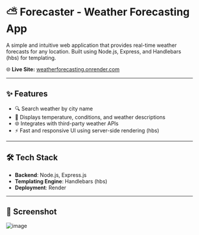 # ⛅ Forecaster - Weather Forecasting App

A simple and intuitive web application that provides real-time weather forecasts for any location. Built using Node.js, Express, and Handlebars (hbs) for templating.

🌐 **Live Site:** [weatherforecasting.onrender.com](https://weatherforecasting.onrender.com)


---

## ✨ Features

- 🔍 Search weather by city name
- 📍 Displays temperature, conditions, and weather descriptions
- 🌐 Integrates with third-party weather APIs
- ⚡ Fast and responsive UI using server-side rendering (hbs)

---

## 🛠️ Tech Stack

- **Backend**: Node.js, Express.js
- **Templating Engine**: Handlebars (hbs)
- **Deployment**: Render

---

## 📸 Screenshot

![image](https://github.com/user-attachments/assets/822ee880-3a8c-41bb-8213-df8f48d36942)
